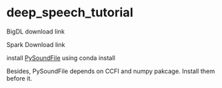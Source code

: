 # deep_speech_tutorial

BigDL download link

Spark Download link

install [PySoundFile](https://pypi.python.org/pypi/PySoundFile/0.8.1) using conda install

Besides, PySoundFile depends on CCFI and numpy pakcage. Install them before it.


